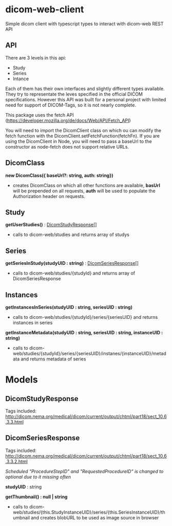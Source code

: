 # dicom-web-client
Simple dicom client with typescript types to interact with dicom-web REST API

## API
There are 3 levels in this api:
- Study
- Series
- Intance

Each of them has their own interfaces and slightly different types available.
They try to representate the leves specified in the official DICOM specifications. However this API was built for a personal project with limited need for support of DICOM-Tags, so it is not nearly complete.

This package uses the fetch API (https://developer.mozilla.org/de/docs/Web/API/Fetch_API)

You will need to import the DicomClient class on which ou can modify the fetch function with the DicomClient.setFetchFunction(fetchFn).
If you are using the DicomClient in Node, you will need to pass a baseUrl to the constructor as node-fetch does not support relative URLs.

## DicomClass
__new DicomClass({ baseUrl?: string,  auth: string})__
- creates DicomClass on which all other functions are available, __basUrl__ will be prepended on all requests, __auth__ will be used to populate the Authorization header on requests.

## Study
__getUserStudies()__ : [DicomStudyResponse[]](#DicomStudyResponse)
- calls to dicom-web/studies and returns array of studys

## Series
__getSeriesInStudy(studyUID : string)__ : [DicomSeriesResponse[]](#DicomSeriesResponse)
- calls to dicom-web/studies/{studyId} and returns array of DicomSeriesResponse

## Instances
__getInstancesInSeries(studyUID : string, seriesUID : string)__
- calls to dicom-web/studies/{studyId}/series/{seriesUID} and returns instances in series

__getInstanceMetadata(studyUID : string, seriesUID : string, instanceUID : string)__
- calls to dicom-web/studies/{studyId}/series/{seriesUID}/instanes/{instanceUID}/metadata and returns metadata of series

# Models
## DicomStudyResponse
Tags included: http://dicom.nema.org/medical/dicom/current/output/chtml/part18/sect_10.6.3.3.html

## DicomSeriesResponse
Tags included: http://dicom.nema.org/medical/dicom/current/output/chtml/part18/sect_10.6.3.3.2.html

_Scheduled "ProcedureStepID" and "RequestedProcedureID" is changed to optional due to it missing often_

__studyUID__ : string

__getThumbnail() : null | string__
- calls to dicom-web/studies/{this.StudyInstanceUID}/series/{this.SeriesInstanceUID}/thumbnail and creates blobURL to be used as image source in browser





